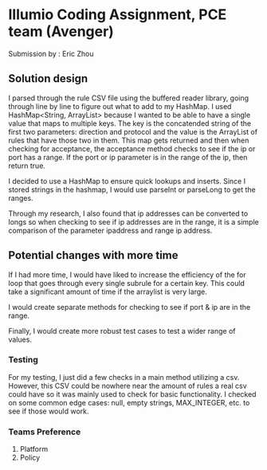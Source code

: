 # Illumio Coding Assignment, PCE team (Avenger)

Submission by : Eric Zhou 

## Solution design
I parsed through the rule CSV file using the buffered reader library, going through line by line to figure out what 
to add to my HashMap. I used  HashMap<String, ArrayList<String>> because I wanted to be able to have a single value that maps
to multiple keys. The key is the concatended string of the first two parameters: direction and protocol and the value is the 
ArrayList of rules that have those two in them. This map gets returned and then when checking for acceptance, the acceptance 
method checks to see if the ip or port has a range. If the port or ip parameter is in the range of the ip, then return true. 

I decided to use a HashMap to ensure quick lookups and inserts. Since I stored strings in the hashmap, I would use parseInt or 
parseLong to get the ranges.

Through my research, I also found that ip addresses can be converted to longs so when checking to see if ip addresses are in 
the range, it is a simple comparison of the parameter ipaddress and range ip address.

## Potential changes with more time

If I had more time, I would have liked to increase the efficiency of the for loop that goes through every single subrule for 
a certain key. This could take a significant amount of time if the arraylist is very large.

I would create separate methods for checking to see if port & ip are in the range.

Finally, I would create more robust test cases to test a wider range of values.


### Testing 
For my testing, I just did a few checks in a main method utilizing a csv. However, this CSV could be nowhere near the amount 
of rules a real csv could have so it was mainly used to check for basic functionality. I checked on some common edge cases: 
null, empty strings, MAX_INTEGER, etc. to see if those would work. 


### Teams Preference
1. Platform
2. Policy

